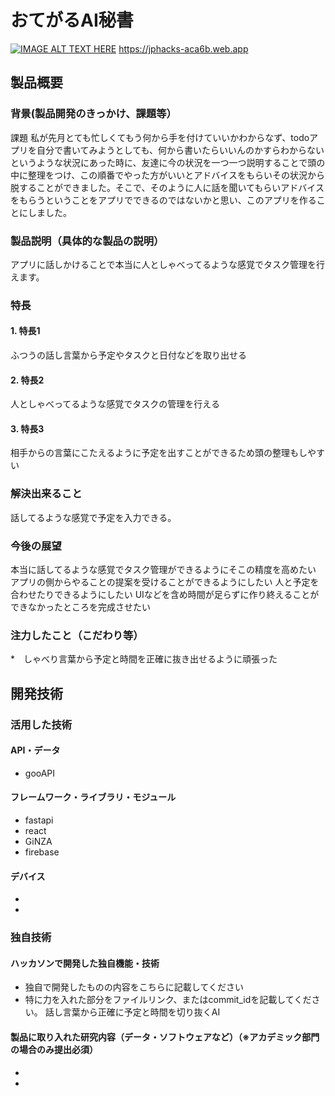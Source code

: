 # おてがるAI秘書

[![IMAGE ALT TEXT HERE](https://jphacks.com/wp-content/uploads/2022/08/JPHACKS2022_ogp.jpg)](https://www.youtube.com/watch?v=LUPQFB4QyVo)
https://jphacks-aca6b.web.app
## 製品概要
### 背景(製品開発のきっかけ、課題等）
課題
私が先月とても忙しくてもう何から手を付けていいかわからなず、todoアプリを自分で書いてみようとしても、何から書いたらいいんのかすらわからないというような状況にあった時に、友達に今の状況を一つ一つ説明することで頭の中に整理をつけ、この順番でやった方がいいとアドバイスをもらいその状況から脱することができました。そこで、そのように人に話を聞いてもらいアドバイスをもらうということをアプリでできるのではないかと思い、このアプリを作ることにしました。
### 製品説明（具体的な製品の説明）
アプリに話しかけることで本当に人としゃべってるような感覚でタスク管理を行えます。
### 特長
#### 1. 特長1
ふつうの話し言葉から予定やタスクと日付などを取り出せる
#### 2. 特長2
人としゃべってるような感覚でタスクの管理を行える
#### 3. 特長3
相手からの言葉にこたえるように予定を出すことができるため頭の整理もしやすい

### 解決出来ること
話してるような感覚で予定を入力できる。
### 今後の展望
本当に話してるような感覚でタスク管理ができるようにそこの精度を高めたい
アプリの側からやることの提案を受けることができるようにしたい
人と予定を合わせたりできるようにしたい
UIなどを含め時間が足らずに作り終えることができなかったところを完成させたい
### 注力したこと（こだわり等）
*　しゃべり言葉から予定と時間を正確に抜き出せるように頑張った

## 開発技術
### 活用した技術
#### API・データ
* gooAPI

#### フレームワーク・ライブラリ・モジュール
* fastapi
* react
* GiNZA
* firebase

#### デバイス
* 
* 

### 独自技術
#### ハッカソンで開発した独自機能・技術
* 独自で開発したものの内容をこちらに記載してください
* 特に力を入れた部分をファイルリンク、またはcommit_idを記載してください。
話し言葉から正確に予定と時間を切り抜くAI
#### 製品に取り入れた研究内容（データ・ソフトウェアなど）（※アカデミック部門の場合のみ提出必須）
* 
* 